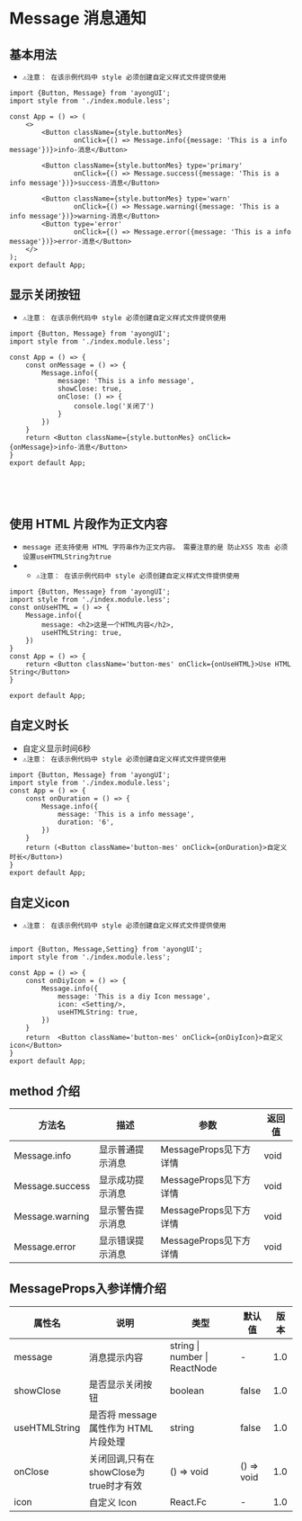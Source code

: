 
# Message 消息通知


## 基本用法
* `⚠️注意： 在该示例代码中 style 必须创建自定义样式文件提供使用`
```tsx
import {Button, Message} from 'ayongUI';
import style from './index.module.less';

const App = () => (
    <>
        <Button className={style.buttonMes}
                onClick={() => Message.info({message: 'This is a info message'})}>info-消息</Button>

        <Button className={style.buttonMes} type='primary'
                onClick={() => Message.success({message: 'This is a info message'})}>success-消息</Button>

        <Button className={style.buttonMes} type='warn'
                onClick={() => Message.warning({message: 'This is a info message'})}>warning-消息</Button>
        <Button type='error'
                onClick={() => Message.error({message: 'This is a info message'})}>error-消息</Button>
    </>
);
export default App;
```




## 显示关闭按钮
* `⚠️注意： 在该示例代码中 style 必须创建自定义样式文件提供使用`
```tsx
import {Button, Message} from 'ayongUI';
import style from './index.module.less';

const App = () => {
    const onMessage = () => {
        Message.info({
            message: 'This is a info message',
            showClose: true,
            onClose: () => {
                console.log('关闭了')
            }
        })
    }
    return <Button className={style.buttonMes} onClick={onMessage}>info-消息</Button>
}
export default App;





```
## 使用 HTML 片段作为正文内容
* `message 还支持使用 HTML 字符串作为正文内容。 需要注意的是 防止XSS 攻击 必须设置useHTMLString为true`
* * `⚠️注意： 在该示例代码中 style 必须创建自定义样式文件提供使用`
```tsx
import {Button, Message} from 'ayongUI';
import style from './index.module.less';
const onUseHTML = () => {
    Message.info({
        message: <h2>这是一个HTML内容</h2>,
        useHTMLString: true,
    })
}
const App = () => {
    return <Button className='button-mes' onClick={onUseHTML}>Use HTML String</Button>
}

export default App; 
```


## 自定义时长
* 自定义显示时间6秒
* `⚠️注意： 在该示例代码中 style 必须创建自定义样式文件提供使用`
```tsx
import {Button, Message} from 'ayongUI';
import style from './index.module.less';
const App = () => {
    const onDuration = () => {
        Message.info({
            message: 'This is a info message',
            duration: '6',
        })
    }
    return (<Button className='button-mes' onClick={onDuration}>自定义时长</Button>)
}
export default App;

```




## 自定义icon
* `⚠️注意： 在该示例代码中 style 必须创建自定义样式文件提供使用`
```tsx

import {Button, Message,Setting} from 'ayongUI';
import style from './index.module.less';

const App = () => {
    const onDiyIcon = () => {
        Message.info({
            message: 'This is a diy Icon message',
            icon: <Setting/>,
            useHTMLString: true,
        })
    }
    return  <Button className='button-mes' onClick={onDiyIcon}>自定义icon</Button>
}
export default App;
```
## method 介绍
| 方法名          | 描述             | 参数                   | 返回值 |
| --------------- | ---------------- | ---------------------- | ------ |
| Message.info    | 显示普通提示消息 | MessageProps见下方详情 | void   |
| Message.success | 显示成功提示消息 | MessageProps见下方详情 | void   |
| Message.warning | 显示警告提示消息 | MessageProps见下方详情 | void   |
| Message.error   | 显示错误提示消息 | MessageProps见下方详情 | void   |






## MessageProps入参详情介绍
| 属性名        | 说明                                   | 类型                          | 默认值     | 版本 |
| ------------- | -------------------------------------- | ----------------------------- | ---------- | ---- |
| message       | 消息提示内容                           | string \| number \| ReactNode | -          | 1.0  |
| showClose     | 是否显示关闭按钮                       | boolean                       | false      | 1.0  |
| useHTMLString | 是否将 message 属性作为 HTML 片段处理  | string                        | false      | 1.0  |
| onClose       | 关闭回调,只有在showClose为true时才有效 | () => void                    | () => void | 1.0  |
| icon          | 自定义 Icon                            | React.Fc                      | -          | 1.0  |


